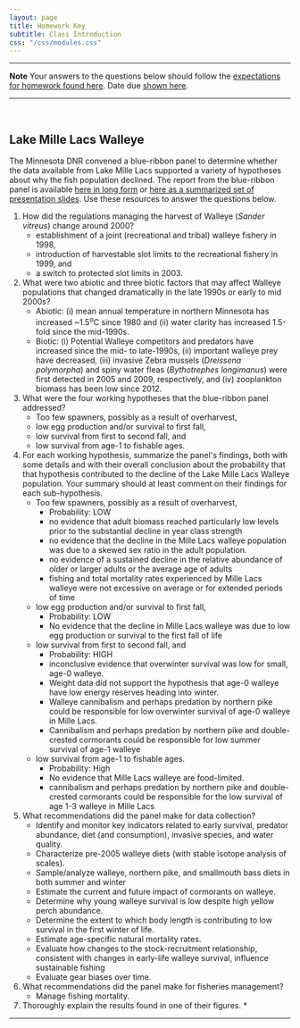 ```yaml
---
layout: page
title: Homework Key
subtitle: Class Introduction
css: "/css/modules.css"
---
```


----

<div class="alert alert-warning">
  <strong>Note</strong> Your answers to the questions below should follow the <a href="../../resources/hwformat" target="_blank">expectations for homework found here</a>. Date due <a href="../../resources/Dates-Current" target="_blank">shown here</a>.
</div>

----

<br>

## Lake Mille Lacs Walleye

The Minnesota DNR convened a blue-ribbon panel to determine whether the data available from Lake Mille Lacs supported a variety of hypotheses about why the fish population declined. The report from the blue-ribbon panel is available [here in long form](MilleLacs_Report.pdf) or [here as a summarized set of presentation slides](MilleLacs_Report_Presentation.pdf). Use these resources to answer the questions below.

1. How did the regulations managing the harvest of Walleye (*Sander vitreus*) change around 2000?
    * establishment of a joint (recreational and tribal) walleye fishery in 1998,
    * introduction of harvestable slot limits to the recreational fishery in 1999, and
    * a switch to protected slot limits in 2003.
1. What were two abiotic and three biotic factors that may affect Walleye populations that changed dramatically in the late 1990s or early to mid 2000s?
    * Abiotic: (i) mean annual temperature in northern Minnesota has increased ~1.5<sup>o</sup>C since 1980 and (ii) water clarity has increased 1.5-fold since the mid-1990s.
    * Biotic: (i) Potential Walleye competitors and predators have increased since the mid- to late-1990s, (ii) important walleye prey have decreased, (iii) invasive Zebra mussels (*Dreissena polymorpha*) and spiny water fleas (*Bythotrephes longimanus*) were first detected in 2005 and 2009, respectively, and (iv) zooplankton biomass has 
been low since 2012.
1. What were the four working hypotheses that the blue-ribbon panel addressed?
    * Too few spawners, possibly as a result of overharvest,
    * low egg production and/or survival to first fall,
    * low survival from first to second fall, and 
    * low survival from age-1 to fishable ages.
1. For each working hypothesis, summarize the panel's findings, both with some details and with their overall conclusion about the probability that that hypothesis contributed to the decline of the Lake Mille Lacs Walleye population. Your summary should at least comment on their findings for each sub-hypothesis.
    * Too few spawners, possibly as a result of overharvest,
        * Probability: LOW
        * no evidence that adult biomass reached particularly low levels prior to the substantial decline in year class strength
        * no evidence that the decline in the Mille Lacs walleye population was due to a skewed sex ratio in the adult population.
        * no evidence of a sustained decline in the relative abundance of older or larger adults or the average age of adults
        * fishing and total mortality rates experienced by Mille Lacs walleye were not excessive on average or for extended periods of time
    * low egg production and/or survival to first fall,
        * Probability: LOW
        * No evidence that the decline in Mille Lacs walleye was due to low egg production or survival to the first fall of life
    * low survival from first to second fall, and 
        * Probability: HIGH
        * inconclusive evidence that overwinter survival was low for small, age-0 walleye.
        * Weight data did not support the hypothesis that age-0 walleye have low energy reserves heading into winter.
        * Walleye cannibalism and perhaps predation by northern pike could be responsible for low overwinter survival of age-0 walleye in Mille Lacs.
        * Cannibalism and perhaps predation by northern pike and double-crested cormorants could be responsible for low summer survival of age-1 walleye
    * low survival from age-1 to fishable ages.
        * Probability: High
        * No evidence that Mille Lacs walleye are food-limited.
        * cannibalism and perhaps predation by northern pike and double-crested cormorants could be responsible for the low survival of age 1-3 walleye in Mille Lacs
1. What recommendations did the panel make for data collection?
    * Identify and monitor key indicators related to early survival, predator abundance, diet (and consumption), invasive species, and water quality.
    * Characterize pre-2005 walleye diets (with stable isotope analysis of scales).
    * Sample/analyze walleye, northern pike, and smallmouth bass diets in both summer and winter
    * Estimate the current and future impact of cormorants on walleye.
    * Determine why young walleye survival is low despite high yellow perch abundance.
    * Determine the extent to which body length is contributing to low survival in the first winter of life.
    * Estimate age-specific natural mortality rates.
    * Evaluate how changes to the stock-recruitment relationship, consistent with changes in early-life walleye survival, influence sustainable fishing
    * Evaluate gear biases over time.
1. What recommendations did the panel make for fisheries management?
    * Manage fishing mortality.
1. Thoroughly explain the results found in one of their figures.
    *
    
----
